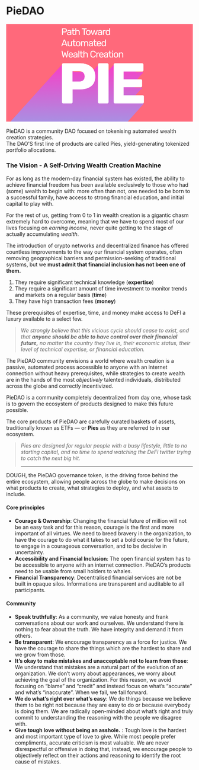 # PieDAO

![Automated Wealth Creation for anyone](.gitbook/assets/path-toward-automated-wealth-creation.png)

PieDAO is a community DAO focused on tokenising automated wealth creation strategies.   
The DAO'S first line of products are called Pies, yield-generating tokenized portfolio allocations.

### The Vision - A Self-Driving Wealth Creation Machine

For as long as the modern-day financial system has existed, the ability to achieve financial freedom has been available exclusively to those who had \(some\) wealth to begin with: more often than not, one needed to be born to a successful family, have access to strong financial education, and initial capital to play with.

For the rest of us, getting from 0 to 1 in wealth creation is a gigantic chasm extremely hard to overcome, meaning that we have to spend most of our lives focusing on _earning income_, never quite getting to the stage of actually accumulating _wealth_.  
  
The introduction of crypto networks and decentralized finance has offered countless improvements to the way our financial system operates, often removing geographical barriers and permission-seeking of traditional systems, but we **must admit that financial inclusion has not been one of them.**

1. They require significant technical knowledge \(**expertise**\)
2. They require a significant amount of time investment to monitor trends and markets on a regular basis \(**time**\)
3. They have high transaction fees \(**money**\)

These prerequisites of expertise, time, and money make access to DeFI a luxury available to a select few.

> _We strongly believe that this vicious cycle should cease to exist, and that **anyone should be able to have control over their financial future,** no matter the country they live in, their economic status, their level of technical expertise, or financial education._

The PieDAO community envisions a world where wealth creation is a passive, automated process accessible to anyone with an internet connection without heavy prerequisites, while strategies to create wealth are in the hands of the most _objectively_ talented individuals, distributed across the globe and correctly incentivized.

PieDAO is a community completely decentralized from day one, whose task is to govern the ecosystem of products designed to make this future possible.

The core products of PieDAO are carefully curated baskets of assets, traditionally known as ETFs — or **Pies** as they are referred to in our ecosystem.

> _Pies are designed for regular people with a busy lifestyle, little to no starting capital, and no time to spend watching the DeFi twitter trying to catch the next big hit._  
> ****

DOUGH, the PieDAO governance token, is the driving force behind the entire ecosystem, allowing people across the globe to make decisions on what products to create, what strategies to deploy, and what assets to include.

#### Core principles

* **Courage & Ownership**: Changing the financial future of million will not be an easy task and for this reason, courage is the first and more important of all virtues. We need to breed bravery in the organization, to have the courage to do what it takes to set a bold course for the future, to engage in a courageous conversation, and to be decisive in uncertainty.
* **Accessibility and Financial Inclusion**: The open financial system has to be accessible to anyone with an internet connection. PieDAO’s products need to be usable from small holders to whales.
* **Financial Transparency**: Decentralised financial services are not be built in opaque silos. Informations are transparent and auditable to all participants.

#### Community

* **Speak truthfully**: As a community, we value honesty and frank conversations about our work and ourselves. We understand there is nothing to fear about the truth. We have integrity and demand it from others.
* **Be transparent**: We encourage transparency as a force for justice. We have the courage to share the things which are the hardest to share and we grow from those.
* **It’s okay to make mistakes and unacceptable not to learn from those**: We understand that mistakes are a natural part of the evolution of an organization. We don’t worry about appearances, we worry about achieving the goal of the organization. For this reason, we avoid focusing on “blame” and “credit” and instead focus on what’s “accurate” and what’s “inaccurate”. When we fail, we fail forward.
* **We do what’s right over what’s easy**: We do things because we believe them to be right not because they are easy to do or because everybody is doing them. We are radically open-minded about what’s right and truly commit to understanding the reasoning with the people we disagree with.
* **Give tough love without being an asshole.** : Tough love is the hardest and most important type of love to give. While most people prefer compliments, accurate criticism is most valuable. We are never disrespectful or offensive in doing that, instead, we encourage people to objectively reflect on their actions and reasoning to identify the root cause of mistakes.

